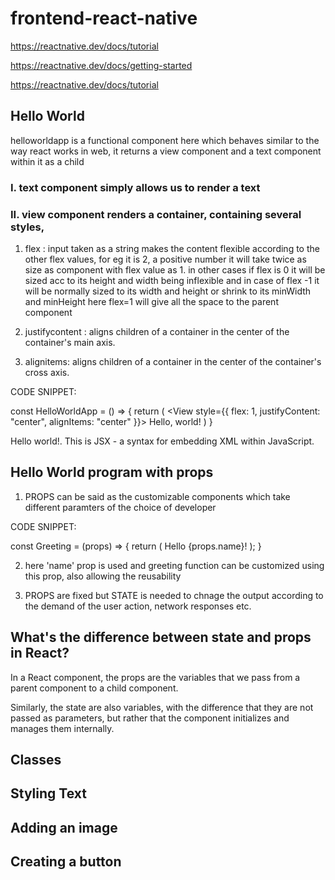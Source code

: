 # frontend-react-native

https://reactnative.dev/docs/tutorial

https://reactnative.dev/docs/getting-started

https://reactnative.dev/docs/tutorial

## Hello World

helloworldapp is a functional component here which behaves similar to the way react works in web, it returns a view component and a text component within it as a child

### I. text component simply allows us to render a text

### II. view component renders a container, containing several styles,

1. flex : input taken as a string makes the content flexible according to the other flex values, for eg it is 2, a positive number it will take twice as size as component with flex value as 1.
in other cases if flex is 0 it will be sized acc to its height and width being inflexible and in case of flex -1 it will be normally sized to its width and height or shrink to its minWidth and minHeight
here flex=1 will give all the space to the parent component

2. justifycontent : aligns children of a container in the center of the container's main axis. 
3. alignitems: aligns children of a container in the center of the container's cross axis.

CODE SNIPPET:

const HelloWorldApp = () => {
  return (
    <View
      style={{
        flex: 1,
        justifyContent: "center",
        alignItems: "center"
      }}>
      <Text>Hello, world!</Text>
    </View>
  )
 }
 
<View><Text>Hello world!</Text></View>. This is JSX - a syntax for embedding XML within JavaScript.




## Hello World program with props


1. PROPS can be said as the customizable components which take different paramters of the choice of developer 

 CODE SNIPPET:

const Greeting = (props) => {
  return (
    <View style={styles.center}>
      <Text>Hello {props.name}!</Text>
    </View>
  );
}

2. here 'name' prop is used and greeting function can be customized using this prop, also allowing the reusability 

3. PROPS are fixed but STATE is needed to chnage the output according to the demand of the user action, network responses etc.

## What's the difference between state and props in React?

In a React component, the props are the variables that we pass from a parent component to a child component. 

Similarly, the state are also variables, with the difference that they are not passed as parameters, but rather that the component initializes and manages them internally.

## Classes

## Styling Text
## Adding an image
## Creating a button
